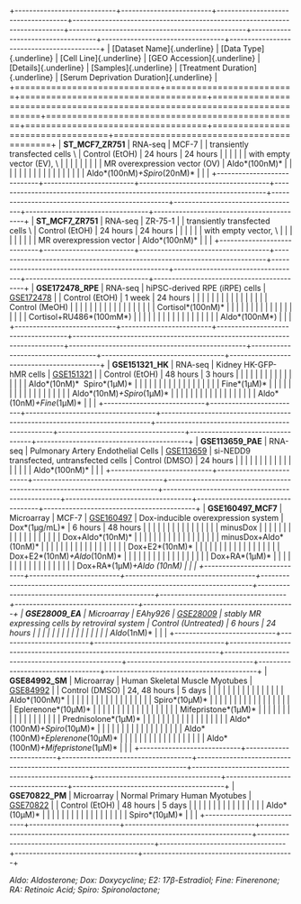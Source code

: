 +----------------------------+-------------------------+------------------------------------+---------------------------------------------------------------------------+-------------------------------------------------+-----------------------------------+----------------------------------+------------------------------------------+
| [Dataset Name]{.underline} | [Data Type]{.underline} | [Cell Line]{.underline}            | [GEO Accession]{.underline}                                               | [Details]{.underline}                           | [Samples]{.underline}             | [Treatment Duration]{.underline} | [Serum Deprivation Duration]{.underline} |
+============================+=========================+====================================+===========================================================================+=================================================+===================================+==================================+==========================================+
| **ST_MCF7_ZR751**          | RNA-seq                 | MCF-7                              |                                                                           | transiently transfected cells \                 | Control (EtOH)                    | 24 hours                         | 24 hours                                 |
|                            |                         |                                    |                                                                           | with empty vector (EV), \                       |                                   |                                  |                                          |
|                            |                         |                                    |                                                                           | MR overexpression vector (OV)                   | Aldo*(100nM)*                     |                                  |                                          |
|                            |                         |                                    |                                                                           |                                                 |                                   |                                  |                                          |
|                            |                         |                                    |                                                                           |                                                 | Aldo*(100nM)*+Spiro*(20nM)*       |                                  |                                          |
+----------------------------+-------------------------+------------------------------------+---------------------------------------------------------------------------+-------------------------------------------------+-----------------------------------+----------------------------------+------------------------------------------+
| **ST_MCF7_ZR751**          | RNA-seq                 | ZR-75-1                            |                                                                           | transiently transfected cells \                 | Control (EtOH)                    | 24 hours                         | 24 hours                                 |
|                            |                         |                                    |                                                                           | with empty vector, \                            |                                   |                                  |                                          |
|                            |                         |                                    |                                                                           | MR overexpression vector                        | Aldo*(100nM)*                     |                                  |                                          |
+----------------------------+-------------------------+------------------------------------+---------------------------------------------------------------------------+-------------------------------------------------+-----------------------------------+----------------------------------+------------------------------------------+
| **GSE172478_RPE**          | RNA-seq                 | hiPSC-derived RPE (iRPE) cells     | [GSE172478](https://www.ncbi.nlm.nih.gov/geo/query/acc.cgi?acc=GSE172478) |                                                 | Control (EtOH)                    | 1 week                           | 24 hours                                 |
|                            |                         |                                    |                                                                           |                                                 |                                   |                                  |                                          |
|                            |                         |                                    |                                                                           |                                                 | Control (MeOH)                    |                                  |                                          |
|                            |                         |                                    |                                                                           |                                                 |                                   |                                  |                                          |
|                            |                         |                                    |                                                                           |                                                 | Cortisol*(100nM)*                 |                                  |                                          |
|                            |                         |                                    |                                                                           |                                                 |                                   |                                  |                                          |
|                            |                         |                                    |                                                                           |                                                 | Cortisol+RU486*(100mM*)           |                                  |                                          |
|                            |                         |                                    |                                                                           |                                                 |                                   |                                  |                                          |
|                            |                         |                                    |                                                                           |                                                 | Aldo*(100nM*)                     |                                  |                                          |
+----------------------------+-------------------------+------------------------------------+---------------------------------------------------------------------------+-------------------------------------------------+-----------------------------------+----------------------------------+------------------------------------------+
| **GSE151321_HK**           | RNA-seq                 | Kidney HK-GFP-hMR cells            | [GSE151321](https://www.ncbi.nlm.nih.gov/geo/query/acc.cgi?acc=GSE151321) |                                                 | Control (EtOH)                    | 48 hours                         | 3 hours                                  |
|                            |                         |                                    |                                                                           |                                                 |                                   |                                  |                                          |
|                            |                         |                                    |                                                                           |                                                 | Aldo*(10nM)*  Spiro*(1μM)*        |                                  |                                          |
|                            |                         |                                    |                                                                           |                                                 |                                   |                                  |                                          |
|                            |                         |                                    |                                                                           |                                                 | Fine*(1μM)*                       |                                  |                                          |
|                            |                         |                                    |                                                                           |                                                 |                                   |                                  |                                          |
|                            |                         |                                    |                                                                           |                                                 | Aldo*(10nM)*+Spiro*(1μM)*         |                                  |                                          |
|                            |                         |                                    |                                                                           |                                                 |                                   |                                  |                                          |
|                            |                         |                                    |                                                                           |                                                 | Aldo*(10nM)*+Fine*(1μM)*          |                                  |                                          |
+----------------------------+-------------------------+------------------------------------+---------------------------------------------------------------------------+-------------------------------------------------+-----------------------------------+----------------------------------+------------------------------------------+
| **GSE113659_PAE**          | RNA-seq                 | Pulmonary Artery Endothelial Cells | [GSE113659](https://www.ncbi.nlm.nih.gov/geo/query/acc.cgi?acc=GSE113659) | si-NEDD9 transfected, untransfected cells       | Control (DMSO)                    | 24 hours                         |                                          |
|                            |                         |                                    |                                                                           |                                                 |                                   |                                  |                                          |
|                            |                         |                                    |                                                                           |                                                 | Aldo*(100nM)*                     |                                  |                                          |
+----------------------------+-------------------------+------------------------------------+---------------------------------------------------------------------------+-------------------------------------------------+-----------------------------------+----------------------------------+------------------------------------------+
| **GSE160497_MCF7**         | Microarray              | MCF-7                              | [GSE160497](https://www.ncbi.nlm.nih.gov/geo/query/acc.cgi?acc=GSE160497) | Dox-inducible overexpression system             | Dox*(1μg/mL)*                     | 6 hours                          | 48 hours                                 |
|                            |                         |                                    |                                                                           |                                                 |                                   |                                  |                                          |
|                            |                         |                                    |                                                                           |                                                 | minusDox                          |                                  |                                          |
|                            |                         |                                    |                                                                           |                                                 |                                   |                                  |                                          |
|                            |                         |                                    |                                                                           |                                                 | Dox+Aldo*(10nM)*                  |                                  |                                          |
|                            |                         |                                    |                                                                           |                                                 |                                   |                                  |                                          |
|                            |                         |                                    |                                                                           |                                                 | minusDox+Aldo*(10nM)*             |                                  |                                          |
|                            |                         |                                    |                                                                           |                                                 |                                   |                                  |                                          |
|                            |                         |                                    |                                                                           |                                                 | Dox+E2*(10nM)*                    |                                  |                                          |
|                            |                         |                                    |                                                                           |                                                 |                                   |                                  |                                          |
|                            |                         |                                    |                                                                           |                                                 | Dox+E2*(10nM)*+Aldo*(10nM)*       |                                  |                                          |
|                            |                         |                                    |                                                                           |                                                 |                                   |                                  |                                          |
|                            |                         |                                    |                                                                           |                                                 | Dox+RA*(1μM)*                     |                                  |                                          |
|                            |                         |                                    |                                                                           |                                                 |                                   |                                  |                                          |
|                            |                         |                                    |                                                                           |                                                 | Dox+RA*(1μM)*+Aldo *(10nM)*       |                                  |                                          |
+----------------------------+-------------------------+------------------------------------+---------------------------------------------------------------------------+-------------------------------------------------+-----------------------------------+----------------------------------+------------------------------------------+
| **GSE28009_EA**            | Microarray              | EAhy926                            | [GSE28009](https://www.ncbi.nlm.nih.gov/geo/query/acc.cgi?acc=GSE28009)   | stably MR expressing cells by retroviral system | Control (Untreated)               | 6 hours                          | 24 hours                                 |
|                            |                         |                                    |                                                                           |                                                 |                                   |                                  |                                          |
|                            |                         |                                    |                                                                           |                                                 | Aldo*(1nM)*                       |                                  |                                          |
+----------------------------+-------------------------+------------------------------------+---------------------------------------------------------------------------+-------------------------------------------------+-----------------------------------+----------------------------------+------------------------------------------+
| **GSE84992_SM**            | Microarray              | Human Skeletal Muscle Myotubes     | [GSE84992](https://www.ncbi.nlm.nih.gov/geo/query/acc.cgi?acc=GSE84992)   |                                                 | Control (DMSO)                    | 24, 48 hours                     | 5 days                                   |
|                            |                         |                                    |                                                                           |                                                 |                                   |                                  |                                          |
|                            |                         |                                    |                                                                           |                                                 | Aldo*(100nM)*                     |                                  |                                          |
|                            |                         |                                    |                                                                           |                                                 |                                   |                                  |                                          |
|                            |                         |                                    |                                                                           |                                                 | Spiro*(10μM)*                     |                                  |                                          |
|                            |                         |                                    |                                                                           |                                                 |                                   |                                  |                                          |
|                            |                         |                                    |                                                                           |                                                 | Eplerenone*(10μM)*                |                                  |                                          |
|                            |                         |                                    |                                                                           |                                                 |                                   |                                  |                                          |
|                            |                         |                                    |                                                                           |                                                 | Mifepristone*(1μM)*               |                                  |                                          |
|                            |                         |                                    |                                                                           |                                                 |                                   |                                  |                                          |
|                            |                         |                                    |                                                                           |                                                 | Prednisolone*(1μM)*               |                                  |                                          |
|                            |                         |                                    |                                                                           |                                                 |                                   |                                  |                                          |
|                            |                         |                                    |                                                                           |                                                 | Aldo*(100nM)*+Spiro*(10μM)*       |                                  |                                          |
|                            |                         |                                    |                                                                           |                                                 |                                   |                                  |                                          |
|                            |                         |                                    |                                                                           |                                                 | Aldo*(100nM)*+Eplerenone*(10μM)*  |                                  |                                          |
|                            |                         |                                    |                                                                           |                                                 |                                   |                                  |                                          |
|                            |                         |                                    |                                                                           |                                                 | Aldo*(100nM)*+Mifepristone*(1μM)* |                                  |                                          |
+----------------------------+-------------------------+------------------------------------+---------------------------------------------------------------------------+-------------------------------------------------+-----------------------------------+----------------------------------+------------------------------------------+
| **GSE70822_PM**            | Microarray              | Normal Primary Human Myotubes      | [GSE70822](https://www.ncbi.nlm.nih.gov/geo/query/acc.cgi?acc=GSE70822)   |                                                 | Control (EtOH)                    | 48 hours                         | 5 days                                   |
|                            |                         |                                    |                                                                           |                                                 |                                   |                                  |                                          |
|                            |                         |                                    |                                                                           |                                                 | Aldo*(10μM)*                      |                                  |                                          |
|                            |                         |                                    |                                                                           |                                                 |                                   |                                  |                                          |
|                            |                         |                                    |                                                                           |                                                 | Spiro*(10μM)*                     |                                  |                                          |
+----------------------------+-------------------------+------------------------------------+---------------------------------------------------------------------------+-------------------------------------------------+-----------------------------------+----------------------------------+------------------------------------------+

*Aldo: Aldosterone; Dox: Doxycycline; E2: 17β-Estradiol; Fine: Finerenone; RA: Retinoic Acid; Spiro: Spironolactone;*

